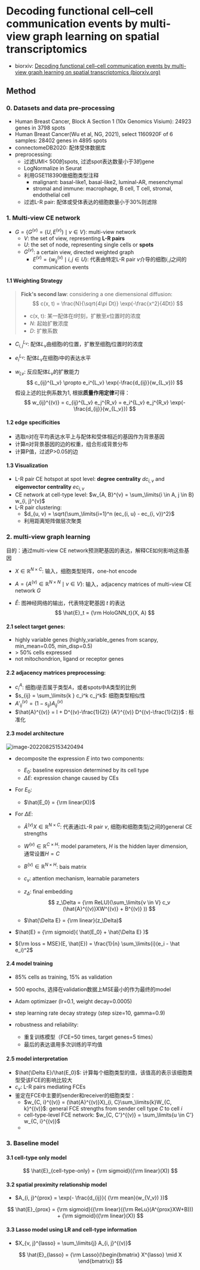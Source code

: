 # Decoding functional cell–cell communication events by multi-view graph  learning on spatial transcriptomics

* biorxiv: [Decoding functional cell–cell communication events by multi-view graph learning on spatial transcriptomics (biorxiv.org)](https://www.biorxiv.org/content/10.1101/2022.06.22.496105v2.full.pdf)



## Method

### 0. Datasets and data pre-processing

* Human Breast Cancer, Block A Section 1 (10x Genomics Visium): 24923 genes in 3798 spots
* Human Breast Cancer(Wu et al, NG, 2021), select 1160920F of 6 samples: 28402 genes in 4895 spots
* connectomeDB2020: 配体受体数据库
* preprocessing:
  * 过滤UMI< 500的spots, 过滤spot表达数量小于3的gene
  * LogNormalize in Seurat
  * 利用GSE118390做细胞类型注释
    * malignant: basal-like1, basal-like2, luminal-AR, mesenchymal
    * stromal and immune: macrophage, B cell, T cell, stromal, endothelial cell
  * 过滤L-R pair: 配体或受体表达的细胞数量小于30%则滤除



### 1. Multi-view CE network

* $G = \{G^{(v)} = (U, E^{(v)}) \mid v \in V \}$: multi-view network
  * $V$: the set of view, representing **L-R pairs**
  * $U$: the set of node, representing single cells or **spots**
  * $G^{(v)}$: a certain view, directed weighted graph
    * $E^{(v)} = \{ w_{ij}^{(v)} \mid i, j \in U\}$: 代表由特定L-R pair $v$介导的细胞$i, j$之间的communication events



#### 1.1 Weighting Strategy

> **Fick's second law**: considering a one diemensional diffusion:
> $$
> c(x, t) = \frac{N}{\sqrt{4\pi Dt}} \exp(-\frac{x^2}{4Dt})
> $$
>
> * c(x, t): 某一配体在$t$时刻，扩散至$x$位置时的浓度
> * $N$: 起始扩散浓度
> * $D$: 扩散系数

* $C_{i,j}^{L_v}$: 配体$L_v$由细胞$i$的位置，扩散至细胞$j$位置时的浓度

* $e_{i}^{L_v}$: 配体$L_v$在细胞$i$中的表达水平

* $w_{Lv}$: 反应配体$L_v$的扩散能力
  $$
  c_{ij}^{L_v} \propto e_i^{L_v} \exp(-\frac{d_{ij}}{w_{L_v}})
  $$
  假设上述的比例系数为$1$, 根据**质量作用定律**可得：
  $$
  w_{ij}^{(v)} = c_{ij}^{L_v} e_j^{R_v} = e_i^{L_v} e_j^{R_v} \exp(-\frac{d_{ij}}{w_{L_v}})
  $$

#### 1.2 edge specificities

* 选取$n$对在平均表达水平上与配体和受体相近的基因作为背景基因
* 计算$n$对背景基因的边的权重，组合形成背景分布
* 计算P值，过滤P>0.05的边



#### 1.3 Visualization

* L-R pair CE hotspot at spot level: **degree centrality** $dc_{i, v}$ and **eigenvector centrality** $ec_{i,v}$
* CE network at cell-type level: $w_{A, B}^{v} = \sum_\limits{i \in A, j \in B} w_{i, j}^{v}$
* L-R pair clustering:  
  * $d_{u, v} = \sqrt{\sum_\limits{i=1}^n (ec_{i, u} - ec_{i, v})^2}$
  * 利用距离矩阵做层次聚类



### 2. multi-view graph learning

目的：通过multi-view CE network预测靶基因的表达，解释CE如何影响这些基因

* $X \in \mathbb{R}^{N \times C}$: 输入，细胞类型矩阵，one-hot encode
* $A = \{A^{(v)} \in \mathbb{R}^{N \times N} \mid v \in V\}$: 输入，adjacency matrices of multi-view CE network $G$

* $\hat{E}$: 图神经网络的输出，代表特定靶基因 $t$ 的表达
  $$
  \hat{E}_t  = {\rm HoloGNN_t}(X, A)
  $$



#### 2.1 select target genes:

* highly variable genes (highly_variable_genes from scanpy, min_mean=0.05, min_disp=0.5)
* \> 50% cells expressed
* not mitochondrion, ligand or receptor genes



#### 2.2 adjacency matrices preprocessing:

* $c_i^{A}$: 细胞$i$是否属于类型$A$，或者spots中A类型的比例
* $s_{ij} = \sum_\limits{k } c_i^k c_j^k$: 细胞类型相似性
* ${A'}_{ij}^{(v)} = (1 - s_{ij})A_{ij}^{(v)}$
* $\hat{A}^{(v)} = I  + D^{(v)-\frac{1}{2}} {A'}^{(v)} D^{(v)-\frac{1}{2}}$ : 标准化



#### 2.3 model architecture

![image-20220825153420494](C:\Users\86188\AppData\Roaming\Typora\typora-user-images\image-20220825153420494.png)

* decomposite the expression $E$ into two components:
  * $E_0$: baseline expression determined by its cell type
  * $\Delta E$: expression change caused by CEs

* For $E_0$:

  * $\hat{E_0} = {\rm linear(X)}$

* For $\Delta E$:

  * $\hat{A}^{(v)}X \in \mathbb{R}^{N \times C}$: 代表通过L-R pair $v$, 细胞$i$和细胞类型$j$之间的general CE strengths

  * $W^{(v)} \in \mathbb{R}^{C \times H}$: model parameters, $H$ is the hidden layer dimension, 通常设置$H=C$

  * $B^{(v)} \in \mathbb{R}^{N \times H}$: bais matrix

  * $c_v$: attention mechanism, learnable parameters

  * $z_\Delta$: final embedding
    $$
    z_\Delta = {\rm ReLU}(\sum_\limits{v \in V} c_v (\hat{A}^{(v)}XW^{(v)} + B^{(v)} ))
    $$

  * $\hat{\Delta E} = {\rm linear}(z_\Delta)$

* $\hat{E} = {\rm sigmoid}( \hat{E_0} + \hat{\Delta E} )$
* ${\rm loss = MSE}(E, \hat{E}) = \frac{1}{n} \sum_\limits{i}(e_i - \hat e_i)^2$

#### 2.4 model training

* 85% cells as training, 15% as validation
* 500 epochs, 选择在validation数据上MSE最小的作为最终的model
* Adam optimizaer (lr=0.1, weight decay=0.0005)
* step learning rate decay strategy (step size=10, gamma=0.9)

* robustness and reliability:
  * 重复训练模型（FCE=50 times, target genes=5 times）
  * 最后的表达谱用多次训练的平均值



#### 2.5 model interpretation

* $\hat{\Delta E}/\hat{E_0}$: 计算每个细胞类型的值，该值高的表示该细胞类型受该FCE的影响比较大
* $c_v$: L-R pairs mediating FCEs
* 鉴定在FCE中主要的sender和receiver的细胞类型：
  * $w_{C, i}^{(v)} = (\hat{A}^{(v)}X)_{i, C}\sum_\limits{k}W_{C, k}^{(v)}$: general FCE strengths from sender cell type $C$ to cell $i$
  * cell-type-level FCE network: $w_{C, C'}^{(v)} = \sum_\limits{u \in C'} w_{C, i}^{(v)}$
  * 



### 3. Baseline model

#### 3.1 cell-type only model

$$
\hat{E}_{cell-type-only} = {\rm sigmoid}({\rm linear}(X))
$$



#### 3.2 spatial proximity relationship model

* $A_{i, j}^{prox} = \exp(- \frac{d_{ij}}{ {\rm mean}(w_{V_v}) })$

$$
\hat{E}_{prox} = {\rm sigmoid}({\rm linear}({\rm ReLu}(A^{prox}XW+B))) + {\rm sigmoid}({\rm linear}(X))
$$



#### 3.3 Lasso model using LR  and cell-type information

* $X_{v, j}^{lasso} = \sum_\limits{j} A_{i, j}^{(v)}$

$$
\hat{E}_{lasso} = {\rm Lasso}(\begin{bmatrix} X^{lasso} \mid X \end{bmatrix})
$$

